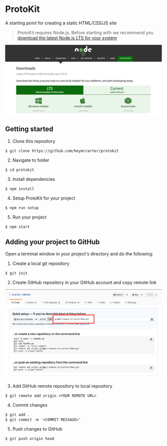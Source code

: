 # ProtoKit

A starting point for creating a static HTML/CSS/JS site

> ProtoKit requires Node.js. Before starting with we recommend you [download the latest Node.js LTS for your system](https://nodejs.org/en/download/)

![Node.js downloads page](./images/node-downloads.png)

## Getting started

1. Clone this repository

```shell
$ git clone https://github.com/heymrcarter/protokit
```

2. Navigate to folder

```shell
$ cd protokit
```

3. Install dependencies

```shell
$ npm install
```

4. Setup ProtoKit for your project

```shell
$ npm run setup
```

5. Run your project

```shell
$ npm start
```

## Adding your project to GitHub

Open a terminal window in your project's directory and do the following:

1. Create a local git repository

```shell
$ git init
```

2. Create GitHub repository in your GitHub account and copy remote link

![New repository](./images/new-repo.png)

3. Add GitHub remote repository to local repository

```shell
$ git remote add origin <YOUR REMOTE URL>
```

4. Commit changes

```shell
$ git add .
$ git commit -m '<COMMIT MESSAGE>'
```

5. Push changes to GitHub

```shell
$ git push origin head
```
